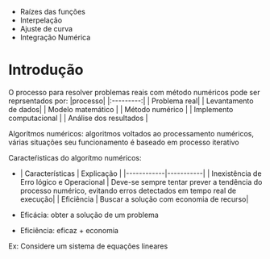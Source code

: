 - Raízes das funções
- Interpelação
- Ajuste de curva
- Integração Numérica 

# Introdução
O processo para resolver problemas reais com método numéricos pode ser reprsentados por:
|processo|
|:---------:|
| Problema real|
| Levantamento de dados|
| Modelo matemático |
| Método numérico |
| Implemento computacional |
| Análise dos resultados |

Algorítmos numéricos: algoritmos voltados ao processamento numéricos, várias situações seu funcionamento é baseado em
processo iterativo

Caracteŕisticas do algorítmo numéricos:
- | Características | Explicação |
|------------|-----------|
| Inexistência de Erro lógico e Operacional | Deve-se sempre tentar prever a tendência do processo numérico, evitando
erros detectados em tempo real de execução|
| Eficiência | Buscar a solução com economia de recurso|

- Eficácia: obter a solução de um problema
- Eficiência: eficaz + economia

Ex: Considere um sistema de equações lineares


